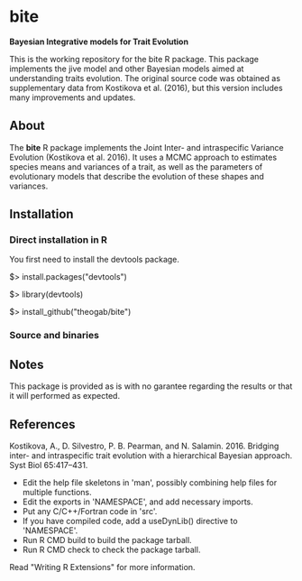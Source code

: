 # bite

**Bayesian Integrative models for Trait Evolution**

This is the working repository for the bite R package. This package implements the jive model and other Bayesian models aimed at understanding traits evolution. The original source code was obtained as supplementary data from Kostikova et al. (2016), but this version includes many improvements and updates.

## About

The **bite** R package implements the Joint Inter- and intraspecific Variance Evolution (Kostikova et al. 2016). It uses a MCMC approach to estimates species means and variances of a trait, as well as the parameters of evolutionary models that describe the evolution of these shapes and variances.

## Installation

### Direct installation in R

You first need to install the devtools package.

$> install.packages("devtools")

$> library(devtools)

$> install_github("theogab/bite")

### Source and binaries 

## Notes

This package is provided as is with no garantee regarding the results or that it will performed as expected.

## References

Kostikova, A., D. Silvestro, P. B. Pearman, and N. Salamin. 2016. Bridging inter- and intraspecific trait evolution with a hierarchical Bayesian approach. Syst Biol 65:417–431.

* Edit the help file skeletons in 'man', possibly combining help files for multiple functions.
* Edit the exports in 'NAMESPACE', and add necessary imports.
* Put any C/C++/Fortran code in 'src'.
* If you have compiled code, add a useDynLib() directive to 'NAMESPACE'.
* Run R CMD build to build the package tarball.
* Run R CMD check to check the package tarball.

Read "Writing R Extensions" for more information.

